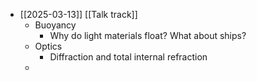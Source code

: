 - [[2025-03-13]] [[Talk track]]
	- Buoyancy
		- Why do light materials float? What about ships?
	- Optics
		- Diffraction and total internal refraction
	-